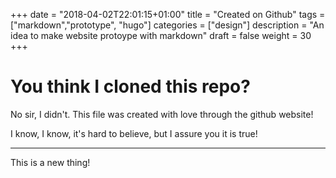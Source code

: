 +++
date = "2018-04-02T22:01:15+01:00"
title = "Created on Github"
tags = ["markdown","prototype", "hugo"]
categories = ["design"]
description = "An idea to make website protoype with markdown"
draft = false
weight = 30
+++

# You think I cloned this repo?

No sir, I didn't.   This file was created with love through the github website!

I know, I know, it's hard to believe, but I assure you it is true!

 ---

 This is a new thing!
